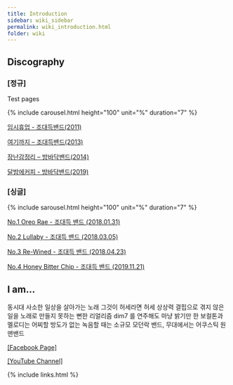 ```yaml
---
title: Introduction
sidebar: wiki_sidebar
permalink: wiki_introduction.html
folder: wiki
---
```


## Discography

### [정규]

Test pages

{% include carousel.html height="100" unit="%" duration="7" %}

[임시휴업 - 조대득밴드(2011)](https://www.genie.co.kr/detail/albumInfo?axnm=80257923)

[여기까지 – 조대득밴드(2013)](https://www.melon.com/album/music.htm?albumId=2222144)

[장난감정리 – 방바닥밴드(2014)](https://www.genie.co.kr/detail/artistInfo?xxnm=80268002)

[달밤에커피 - 방바닥밴드(2019)](https://www.genie.co.kr/detail/albumInfo?axnm=81163951)


### [싱글]

{% include sarousel.html height="100" unit="%" duration="7" %}

[No.1 Oreo Rae - 조대득 밴드 (2018.01.31)](https://www.genie.co.kr/detail/albumInfo?axnm=81026884)

[No.2 Lullaby - 조대득 밴드 (2018.03.05)](https://www.genie.co.kr/detail/albumInfo?axnm=81037657)

[No.3 Re-Wined - 조대득 밴드 (2018.04.23)](https://www.genie.co.kr/detail/albumInfo?axnm=81055934)

[No.4 Honey Bitter Chip - 조대득 밴드 (2019.11.21)](https://www.genie.co.kr/detail/albumInfo?axnm=81313978)


## I am…

동시대 사소한 일상을 살아가는 노래 그것이 허세라면 허세
상상력 결핍으로 겪지 않은 일을 노래로 만들지 못하는 뻔한 리얼리즘
dim7 를 연주해도 마냥 밝기만 한 보컬톤과 멜로디는 어찌할 방도가 없는
녹음할 때는 소규모 모던락 밴드, 무대에서는 어쿠스틱 원맨밴드

<a target="_blank" href="https://facebook.com/muzineer" class="btn btn-dark">[Facebook Page]</a>

<a target="_blank" href="https://www.youtube.com/channel/UCYyd9dp6q4Ca6FB-6XjJEYw?view_as=subscriber" class="btn btn-dark">[YouTube Channel]</a>


{% include links.html %}
